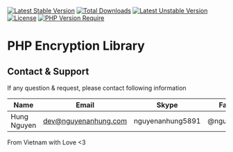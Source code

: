 [![Latest Stable Version](http://poser.pugx.org/nguyenanhung/template-php-lib/v)](https://packagist.org/packages/nguyenanhung/template-php-lib) [![Total Downloads](http://poser.pugx.org/nguyenanhung/template-php-lib/downloads)](https://packagist.org/packages/nguyenanhung/template-php-lib) [![Latest Unstable Version](http://poser.pugx.org/nguyenanhung/template-php-lib/v/unstable)](https://packagist.org/packages/nguyenanhung/template-php-lib) [![License](http://poser.pugx.org/nguyenanhung/template-php-lib/license)](https://packagist.org/packages/nguyenanhung/template-php-lib) [![PHP Version Require](http://poser.pugx.org/nguyenanhung/template-php-lib/require/php)](https://packagist.org/packages/nguyenanhung/template-php-lib)

# PHP Encryption Library

## Contact & Support

If any question & request, please contact following information

| Name        | Email                | Skype            | Facebook      |
|-------------|----------------------|------------------|---------------|
| Hung Nguyen | dev@nguyenanhung.com | nguyenanhung5891 | @nguyenanhung |

From Vietnam with Love <3
